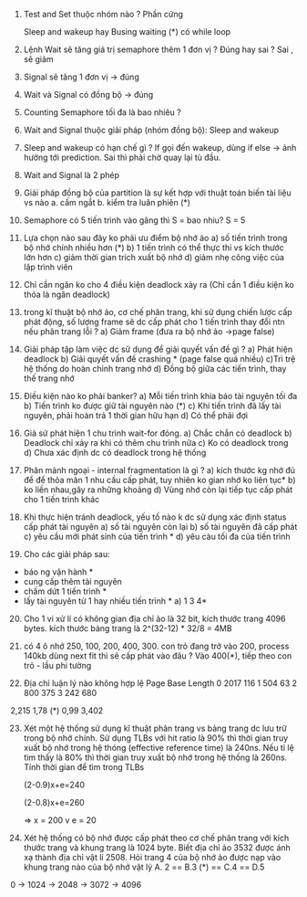 1. Test and Set thuộc nhóm nào ? Phần cứng

   Sleep and wakeup hay Busing waiting (*) có while loop
2. Lệnh Wait sẽ tăng giá trị semaphore thêm 1 đơn vị ? Đúng hay sai ?
	Sai , sẽ giảm
3. Signal sẽ tăng 1 đơn vị -> đúng
4. Wait và Signal có đồng bộ -> đúng 
5. Counting Semaphore tối đa là bao nhiêu ?
6. Wait and Signal thuộc giải pháp (nhóm đồng bộ): Sleep and wakeup
7. Sleep and wakeup có hạn chế  gì ? If gọi đến wakeup, dùng if else -> ảnh hưởng tới prediction. Sai thì phải chờ quay lại tù đầu.
8. Wait and Signal là 2 phép 
9. Giải pháp đồng bộ của partition là sự kết  hợp với thuật toán biến tài liệu vs nào
a. cấm ngắt b. kiểm tra luân phiên (*)
10. Semaphore có 5 tiến trình vào găng thì S = bao nhiu?
S = 5
11. Lựa chọn nào sau đây ko phải ưu điểm bộ nhớ ảo
a) số tiến trình trong bộ nhớ chính nhiều hơn (*)
b) 1 tiến trình có thể thực thi vs kích thước lớn hơn
c) giảm thời gian trích xuất bộ nhớ
d) giảm nhẹ công việc của lập trình viên
12. Chỉ cần ngăn ko cho 4 điều kiện deadlock xảy ra (Chỉ cần 1 điều kiện ko thỏa là ngăn deadlock)
13. trong kĩ thuật bộ nhớ ảo, cơ chế phân trang, khi sử dụng chiến lược cấp phát động, số lượng frame sẽ dc cấp phát cho 1 tiến trình thay đổi ntn nếu phân trang lỗi ?
a) Giảm frame (đưa ra bộ nhớ ảo ->page false)
14. Giải pháp tập làm việc dc sử dụng để giải quyết vấn đề gì ?
a) Phát hiện deadlock
b) Giải quyết vấn đề crashing * (page false quá nhiều)
c)Trì trệ hệ thống do hoàn chỉnh trang nhớ
d) Đồng bộ giữa các tiến trình, thay thế trang nhớ
15. Điều kiện nào ko phải banker?
a)  Mỗi tiến trình khia báo tài nguyên tối đa
b) Tiến trình ko được giữ tài nguyên nào (*)
c) Khi tiến trình đã lấy tài nguyên, phải hoàn trả 1 thời gian hữu hạn
d) Có thể phải đợi
16. Giả sử phát hiện 1 chu trình wait-for đóng.
a) Chắc chắn có deadlock
b) Deadlock chỉ xảy ra khi có thêm chu trình nữa
c) Ko có deadlock trong 
d) Chưa xác định dc có deadlock trong hệ thống

17. Phân mảnh ngoại - internal fragmentation là gì ?
a) kích thước kg nhớ đủ để để thỏa mãn 1 nhu cầu cấp phát, tuy nhiên ko gian nhớ ko liên tục*
b) ko liền nhau,gây ra những khoảng
d) Vùng nhớ còn lại tiếp tục cấp phát cho 1 tiến trình khác

18. Khi thực hiện tránh deadlock, yếu tố nào k dc sử dụng xác định status cấp phát tài nguyên 
a) số tài nguyên còn lại
b) số tài nguyên đã cấp phát
c) yêu cầu mới phát sinh của tiến trình *
d) yêu càu tối đa của tiến trình

19. Cho các giải pháp sau: 
- báo ng vận hành *
- cung cấp thêm tài nguyên
- chấm dứt 1 tiến trình *
- lấy tài nguyên từ 1 hay nhiều tiến trình *
a)  1 3 4*

20. Cho 1 vi xử lí có không gian địa chỉ ảo là 32 bit, kích thước trang 4096 bytes. kích thước bảng trang là
2^(32-12) * 32/8 = 4MB

21. có 4 ô nhớ 250, 100, 200, 400, 300. con trỏ đang trở vào 200, process 140kb dùng next fit thì sẽ cấp phát vào đâu ? Vào 400(*), tiếp theo con trỏ - lầu phi tường

22. Địa chỉ luận lý nào không hợp lệ
Page  Base   Length
	0	   2017	116
	1	   504      63
	2	   800	375
	3	   242      680

2,215
1,78 (*)
0,99
3,402

23. Xét một hệ thống sử dụng kĩ thuật phân trang vs bảng trang dc lưu trữ trong bộ nhớ chính. Sử dụng TLBs với hit ratio là 90% thì thời gian truy xuất bộ nhớ trong hệ thóng (effective reference time) là 240ns. Nếu tỉ lệ tìm thấy là 80% thì thời gian truy xuất bộ nhớ trong hệ thống là 260ns. Tính thời gian để tìm trong TLBs 

    (2-0.9)x+e=240

    (2-0.8)x+e=260

    => x = 200 v e = 20


24. Xét hệ thống có bộ nhớ được cấp phát theo cơ chế phân trang với kích thước trang và khung trang là 1024 byte. Biết địa chỉ ảo 3532 được ánh xạ thành địa chỉ vật lí 2508. Hỏi trang 4 của bộ nhớ ảo được nạp vào khung trang nào của bộ nhớ vật lý 
A. 2 == B.3 (*) == C.4 == D.5 

0 -> 1024 -> 2048 -> 3072 -> 4096